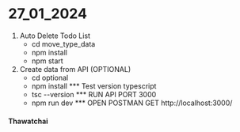 # 27_01_2024
1. Auto Delete Todo List
     - cd move_type_data
     - npm install
     - npm start
2. Create data from API (OPTIONAL)
     - cd optional
     - npm install
     *** Test version typescript
     - tsc --version
     *** RUN API PORT 3000
     - npm run dev
     *** OPEN POSTMAN 
      GET http://localhost:3000/
#### Thawatchai #####
